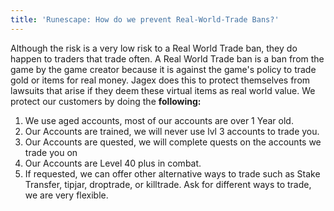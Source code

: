 ```yaml
---
title: 'Runescape: How do we prevent Real-World-Trade Bans?'
---
```

Although the risk is a very low risk to a Real World Trade ban, they do happen to traders that trade often. A Real World Trade ban is a ban from the game by the game creator because it is against the game's policy to trade gold or items for real money. Jagex does this to protect themselves from lawsuits that arise if they deem these virtual items as real world value. We protect our customers by doing the **following:** 

1. We use aged accounts, most of our accounts are over 1 Year old.
2. Our Accounts are trained, we will never use lvl 3 accounts to trade you.
3. Our Accounts are quested, we will complete quests on the accounts we trade you on
4. Our Accounts are Level 40 plus in combat.
5. If requested, we can offer other alternative ways to trade such as Stake Transfer, tipjar, droptrade, or killtrade. Ask for different ways to trade, we are very flexible.
